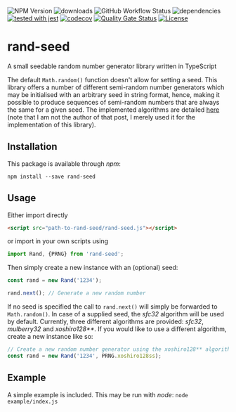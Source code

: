 ![NPM Version](https://img.shields.io/npm/v/rand-seed.svg?branch=master)
![downloads](https://img.shields.io/npm/dt/rand-seed.svg)
![GitHub Workflow Status](https://img.shields.io/github/actions/workflow/status/michaeldzjap/rand-seed/ci.yml?branch=master)
![dependencies](https://img.shields.io/librariesio/release/npm/rand-seed)
[![tested with jest](https://img.shields.io/badge/tested_with-jest-99424f.svg)](https://github.com/facebook/jest)
[![codecov](https://codecov.io/gh/michaeldzjap/rand-seed/branch/master/graph/badge.svg)](https://codecov.io/gh/michaeldzjap/rand-seed)
[![Quality Gate Status](https://sonarcloud.io/api/project_badges/measure?project=michaeldzjap_rand-seed&metric=alert_status)](https://sonarcloud.io/dashboard?id=michaeldzjap_rand-seed)
[![License](https://img.shields.io/npm/l/rand-seed.svg)](https://github.com/michaeldzjap/rand-seed/blob/master/LICENSE)


# rand-seed
A small seedable random number generator library written in TypeScript

The default `Math.random()` function doesn't allow for setting a seed. This library offers a number of different semi-random number generators which may be initialised with an arbitrary seed in string format, hence, making it possible to produce sequences of semi-random numbers that are always the same for a given seed. The implemented algorithms are detailed [here](https://stackoverflow.com/a/47593316/7024747) (note that I am not the author of that post, I merely used it for the implementation of this library).

## Installation
This package is available through _npm_:

```
npm install --save rand-seed
```

## Usage
Either import directly

```html
<script src="path-to-rand-seed/rand-seed.js"></script>
```

or import in your own scripts using

```javascript
import Rand, {PRNG} from 'rand-seed';
```

Then simply create a new instance with an (optional) seed:

```javascript
const rand = new Rand('1234');

rand.next(); // Generate a new random number
```

If no seed is specified the call to `rand.next()` will simply be forwarded to `Math.random()`. In case of a supplied seed, the _sfc32_ algorithm will be used by default. Currently, three different algorithms are provided: _sfc32_, _mulberry32_ and _xoshiro128**_. If you would like to use a different algorithm, create a new instance like so:

```javascript
// Create a new random number generator using the xoshiro128** algorithm
const rand = new Rand('1234', PRNG.xoshiro128ss);
```

## Example
A simple example is included. This may be run with _node_: `node example/index.js`
